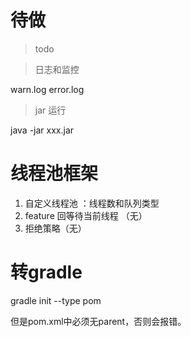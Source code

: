 # 待做
> todo

> 日志和监控

warn.log
error.log

> jar 运行

java -jar xxx.jar

# 线程池框架

1. 自定义线程池 ：线程数和队列类型
2. feature 回等待当前线程 （无）
3. 拒绝策略（无）

# 转gradle

gradle init --type pom

但是pom.xml中必须无parent，否则会报错。
